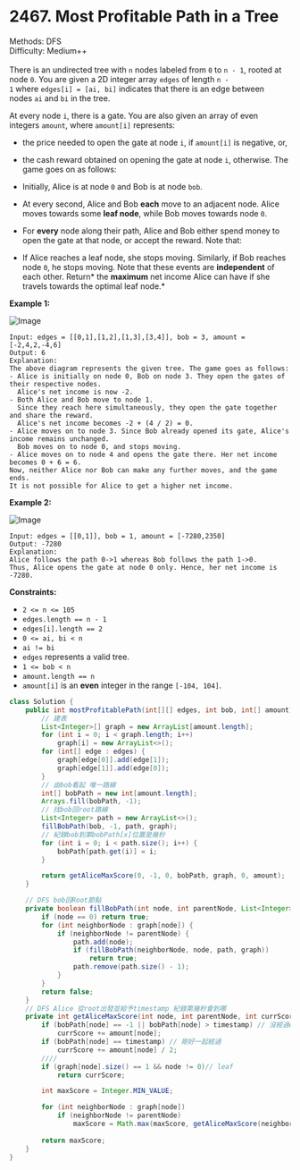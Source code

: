 # 2467. Most Profitable Path in a Tree  

  Methods: DFS </br> Difficulty: Medium++ </br> </br>There is an undirected tree with `n` nodes labeled from `0` to `n - 1`, rooted at node `0`. You are given a 2D integer array `edges` of length `n - 1` where `edges[i] = [ai, bi]` indicates that there is an edge between nodes `ai` and `bi` in the tree.

At every node `i`, there is a gate. You are also given an array of even integers `amount`, where `amount[i]` represents:

- the price needed to open the gate at node `i`, if `amount[i]` is negative, or,
- the cash reward obtained on opening the gate at node `i`, otherwise.
The game goes on as follows:

- Initially, Alice is at node `0` and Bob is at node `bob`.
- At every second, Alice and Bob **each** move to an adjacent node. Alice moves towards some **leaf node**, while Bob moves towards node `0`.
- For **every** node along their path, Alice and Bob either spend money to open the gate at that node, or accept the reward. Note that:
- If Alice reaches a leaf node, she stops moving. Similarly, if Bob reaches node `0`, he stops moving. Note that these events are **independent** of each other.
Return* the ****maximum**** net income Alice can have if she travels towards the optimal leaf node.*

**Example 1:**

![Image](https://assets.leetcode.com/uploads/2022/10/29/eg1.png)

```plain text
Input: edges = [[0,1],[1,2],[1,3],[3,4]], bob = 3, amount = [-2,4,2,-4,6]
Output: 6
Explanation:
The above diagram represents the given tree. The game goes as follows:
- Alice is initially on node 0, Bob on node 3. They open the gates of their respective nodes.
  Alice's net income is now -2.
- Both Alice and Bob move to node 1.
  Since they reach here simultaneously, they open the gate together and share the reward.
  Alice's net income becomes -2 + (4 / 2) = 0.
- Alice moves on to node 3. Since Bob already opened its gate, Alice's income remains unchanged.
  Bob moves on to node 0, and stops moving.
- Alice moves on to node 4 and opens the gate there. Her net income becomes 0 + 6 = 6.
Now, neither Alice nor Bob can make any further moves, and the game ends.
It is not possible for Alice to get a higher net income.

```

**Example 2:**

![Image](https://assets.leetcode.com/uploads/2022/10/29/eg2.png)

```plain text
Input: edges = [[0,1]], bob = 1, amount = [-7280,2350]
Output: -7280
Explanation:
Alice follows the path 0->1 whereas Bob follows the path 1->0.
Thus, Alice opens the gate at node 0 only. Hence, her net income is -7280.

```

**Constraints:**

- `2 <= n <= 105`
- `edges.length == n - 1`
- `edges[i].length == 2`
- `0 <= ai, bi < n`
- `ai != bi`
- `edges` represents a valid tree. 
- `1 <= bob < n`
- `amount.length == n`
- `amount[i]` is an **even** integer in the range `[-104, 104]`.
```java
class Solution {
    public int mostProfitablePath(int[][] edges, int bob, int[] amount) {
        // 建表
        List<Integer>[] graph = new ArrayList[amount.length];
        for (int i = 0; i < graph.length; i++) 
            graph[i] = new ArrayList<>();
        for (int[] edge : edges) {
            graph[edge[0]].add(edge[1]);
            graph[edge[1]].add(edge[0]);
        }
        // 由bob看起 唯一路線
        int[] bobPath = new int[amount.length];
        Arrays.fill(bobPath, -1);
        // 找bob回root路線
        List<Integer> path = new ArrayList<>();
        fillBobPath(bob, -1, path, graph);
        // 紀錄bob到第bobPath[x]位置是幾秒
        for (int i = 0; i < path.size(); i++) {
            bobPath[path.get(i)] = i;
        }

        return getAliceMaxScore(0, -1, 0, bobPath, graph, 0, amount);
    }

    // DFS bob回Root節點
    private boolean fillBobPath(int node, int parentNode, List<Integer> path, List<Integer>[] graph) {
        if (node == 0) return true;
        for (int neighborNode : graph[node]) {
            if (neighborNode != parentNode) {
                path.add(node);
                if (fillBobPath(neighborNode, node, path, graph)) 
                    return true;
                path.remove(path.size() - 1);
            }
        }
        return false;
    }
    // DFS Alice 從root出發並給予timestamp 紀錄第幾秒會到哪
    private int getAliceMaxScore(int node, int parentNode, int currScore, int[] bobPath, List<Integer>[] graph, int timestamp, int[] amount) {
        if (bobPath[node] == -1 || bobPath[node] > timestamp) // 沒經過or alice會先走到 bob還沒到
            currScore += amount[node];
        if (bobPath[node] == timestamp) // 剛好一起經過
            currScore += amount[node] / 2;
        ////
        if (graph[node].size() == 1 && node != 0)// leaf
            return currScore;

        int maxScore = Integer.MIN_VALUE;

        for (int neighborNode : graph[node]) 
            if (neighborNode != parentNode) 
                maxScore = Math.max(maxScore, getAliceMaxScore(neighborNode, node, currScore, bobPath, graph, timestamp + 1, amount));
        
        return maxScore;
    }
}
```

